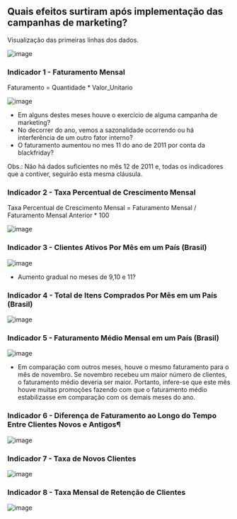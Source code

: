 ## Quais efeitos surtiram após implementação das campanhas de marketing?

Visualização das primeiras linhas dos dados.

![image](https://user-images.githubusercontent.com/119424591/209713765-1242e437-1965-48a6-864c-a8fd7d52a6be.png)


### Indicador 1 - Faturamento Mensal
Faturamento = Quantidade * Valor_Unitario

![image](https://user-images.githubusercontent.com/119424591/209804268-6dc8291d-44fb-42e1-b304-5994f7d2c00c.png)

- Em alguns destes meses houve o exercício de alguma campanha de marketing?
- No decorrer do ano, vemos a sazonalidade ocorrendo ou há interferência de um outro fator interno? 
- O faturamento aumentou no mes 11 do ano de 2011 por conta da blackfriday?

Obs.: Não há dados suficientes no mês 12 de 2011 e, todas os indicadores que a contiver, seguirão esta mesma cláusula.

### Indicador 2 - Taxa Percentual de Crescimento Mensal
Taxa Percentual de Crescimento Mensal = Faturamento Mensal / Faturamento Mensal Anterior * 100

![image](https://user-images.githubusercontent.com/119424591/209804583-ad971514-3ca0-40ef-b315-f3a3c793c42a.png)

### Indicador 3 - Clientes Ativos Por Mês em um País (Brasil)

![image](https://user-images.githubusercontent.com/119424591/209804950-f84856b8-f813-415f-b7c5-5df7c3d6d245.png)

- Aumento gradual no meses de 9,10 e 11?

### Indicador 4 - Total de Itens Comprados Por Mês em um País (Brasil)

![image](https://user-images.githubusercontent.com/119424591/209805217-f5da2f3a-3632-4f50-bfd3-869ae16cf32b.png)

### Indicador 5 - Faturamento Médio Mensal em um País (Brasil)

![image](https://user-images.githubusercontent.com/119424591/209742277-a9007b92-d104-4163-bc37-b9f006de49c1.png)

- Em comparação com outros meses, houve o mesmo faturamento para o mês de novembro. Se novembro recebeu um maior número de clientes, o faturamento médio deveria ser maior. Portanto, infere-se que este mês houve muitas promoções fazendo com que o faturamento médio estabilizasse em comparação com os demais meses do ano.

### Indicador 6 - Diferença de Faturamento ao Longo do Tempo Entre Clientes Novos e Antigos¶

![image](https://user-images.githubusercontent.com/119424591/209745637-00231dce-4a19-4e38-a652-a1751c061cff.png)

### Indicador 7 - Taxa de Novos Clientes

![image](https://user-images.githubusercontent.com/119424591/209745665-1ea23bf8-fb95-4f3e-b5e7-58fab64a8c38.png)

 
### Indicador 8 - Taxa Mensal de Retenção de Clientes

![image](https://user-images.githubusercontent.com/119424591/209805471-08129dfc-a036-4932-9ccb-80edd2fc4534.png)


